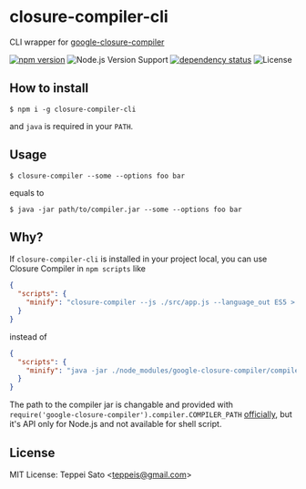 closure-compiler-cli
====

CLI wrapper for [google-closure-compiler](https://www.npmjs.com/package/google-closure-compiler)

[![npm version][npm-image]][npm-url]
![Node.js Version Support][node-version]
[![dependency status][deps-image]][deps-url]
![License][license]

## How to install

```console
$ npm i -g closure-compiler-cli
```
and `java` is required in your `PATH`.

## Usage

```console
$ closure-compiler --some --options foo bar
```
equals to
```console
$ java -jar path/to/compiler.jar --some --options foo bar
```

## Why?

If `closure-compiler-cli` is installed in your project local, you can use Closure Compiler in `npm scripts` like
```json
{
  "scripts": {
    "minify": "closure-compiler --js ./src/app.js --language_out ES5 > ./dist/bundle.js"
  }
}
```
instead of
```json
{
  "scripts": {
    "minify": "java -jar ./node_modules/google-closure-compiler/compiler.jar --js ./src/app.js --language_out ES5 > ./dist/bundle.js"
  }
}
```

The path to the compiler jar is changable and provided with `require('google-closure-compiler').compiler.COMPILER_PATH` [officially](https://github.com/google/closure-compiler-npm#plugin-authors-and-native-node-usage), but it's API only for Node.js and not available for shell script.

## License

MIT License: Teppei Sato &lt;teppeis@gmail.com&gt;

[npm-image]: https://img.shields.io/npm/v/closure-compiler-cli.svg
[npm-url]: https://npmjs.org/package/closure-compiler-cli
[npm-downloads-image]: https://img.shields.io/npm/dm/closure-compiler-cli.svg
[travis-image]: https://img.shields.io/travis/teppeis/closure-compiler-cli/master.svg
[travis-url]: https://travis-ci.org/teppeis/closure-compiler-cli
[deps-image]: https://img.shields.io/david/teppeis/closure-compiler-cli.svg
[deps-url]: https://david-dm.org/teppeis/closure-compiler-cli
[node-version]: https://img.shields.io/badge/Node.js%20support-v4,v6,v7-brightgreen.svg
[coverage-image]: https://img.shields.io/coveralls/teppeis/closure-compiler-cli/master.svg
[coverage-url]: https://coveralls.io/github/teppeis/closure-compiler-cli?branch=master
[license]: https://img.shields.io/npm/l/closure-compiler-cli.svg
[appveyor-image]: https://ci.appveyor.com/api/projects/status/22nwyfaf5p0yw54j/branch/master?svg=true
[appveyor-url]: https://ci.appveyor.com/project/teppeis/closure-compiler-cli/branch/master

